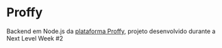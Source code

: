 # Proffy

Backend em Node.js da [plataforma Proffy](https://github.com/alinenaoe/proffy), projeto desenvolvido durante a Next Level Week #2
